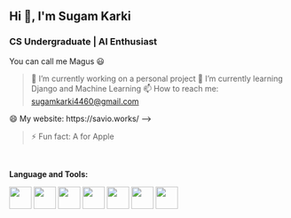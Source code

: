 <h2 >Hi 👋, I'm Sugam Karki </h2>
<h3>CS Undergraduate | AI Enthusiast</h3>

You can call me Magus :smiley:

> 🔭 I’m currently working on a personal project
> 🌱 I’m currently learning Django and Machine Learning
> 📫 How to reach me: sugamkarki4460@gmail.com
<!--> 😄 My website: https://savio.works/ -->
> ⚡ Fun fact: A for Apple

<br>
<p><strong>Language and Tools:</strong></p>
<p>
  <img src="https://cdn.jsdelivr.net/gh/devicons/devicon/icons/html5/html5-original.svg" width="40px" height = "40px"/>
  <img src="https://cdn.jsdelivr.net/gh/devicons/devicon/icons/css3/css3-original.svg" width="40px" height = "40px" />
  <img src="https://cdn.jsdelivr.net/gh/devicons/devicon/icons/sass/sass-original.svg" width="40px" height = "40px"/>
  <img src="https://cdn.jsdelivr.net/gh/devicons/devicon/icons/javascript/javascript-plain.svg" width="40px" height = "40px"/>
  <img src="https://cdn.jsdelivr.net/gh/devicons/devicon/icons/python/python-original.svg" width="40px" height = "40px" />
  <img src="https://cdn.jsdelivr.net/gh/devicons/devicon/icons/arduino/arduino-original.svg" width="40px" height = "40px"/>  
  <img src="https://cdn.jsdelivr.net/gh/devicons/devicon/icons/django/django-original.svg" width="40px" height = "40px" />
  

</p>



